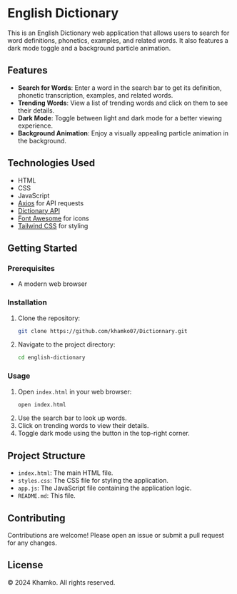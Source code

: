 # English Dictionary

This is an English Dictionary web application that allows users to search for word definitions, phonetics, examples, and related words. It also features a dark mode toggle and a background particle animation.

## Features

- **Search for Words**: Enter a word in the search bar to get its definition, phonetic transcription, examples, and related words.
- **Trending Words**: View a list of trending words and click on them to see their details.
- **Dark Mode**: Toggle between light and dark mode for a better viewing experience.
- **Background Animation**: Enjoy a visually appealing particle animation in the background.

## Technologies Used

- HTML
- CSS
- JavaScript
- [Axios](https://github.com/axios/axios) for API requests
- [Dictionary API](https://dictionaryapi.dev/)
- [Font Awesome](https://fontawesome.com/) for icons
- [Tailwind CSS](https://tailwindcss.com/) for styling

## Getting Started

### Prerequisites

- A modern web browser

### Installation

1. Clone the repository:
    ```sh
    git clone https://github.com/khamko07/Dictionnary.git
    ```
2. Navigate to the project directory:
    ```sh
    cd english-dictionary
    ```

### Usage

1. Open `index.html` in your web browser:
    ```sh
    open index.html
    ```
2. Use the search bar to look up words.
3. Click on trending words to view their details.
4. Toggle dark mode using the button in the top-right corner.

## Project Structure

- `index.html`: The main HTML file.
- `styles.css`: The CSS file for styling the application.
- `app.js`: The JavaScript file containing the application logic.
- `README.md`: This file.

## Contributing

Contributions are welcome! Please open an issue or submit a pull request for any changes.

## License

© 2024 Khamko. All rights reserved.